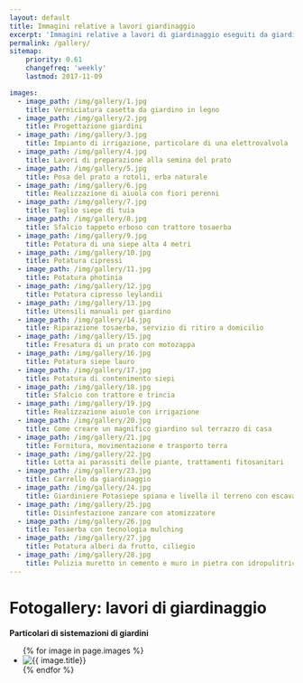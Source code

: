 ```yaml
---
layout: default
title: Immagini relative a lavori giardinaggio
excerpt: 'Immagini relative a lavori di giardinaggio eseguiti da giardiniere Potasiepe in diversi giardini a Udine, Gorizia e in vari comuni delle due province.'
permalink: /gallery/
sitemap:
    priority: 0.61
    changefreq: 'weekly'
    lastmod: 2017-11-09

images:
  - image_path: /img/gallery/1.jpg
    title: Verniciatura casetta da giardino in legno
  - image_path: /img/gallery/2.jpg
    title: Progettazione giardini
  - image_path: /img/gallery/3.jpg
    title: Impianto di irrigazione, particolare di una elettrovalvola
  - image_path: /img/gallery/4.jpg
    title: Lavori di preparazione alla semina del prato
  - image_path: /img/gallery/5.jpg
    title: Posa del prato a rotoli, erba naturale
  - image_path: /img/gallery/6.jpg
    title: Realizzazione di aiuola con fiori perenni
  - image_path: /img/gallery/7.jpg
    title: Taglio siepe di tuia
  - image_path: /img/gallery/8.jpg
    title: Sfalcio tappeto erboso con trattore tosaerba
  - image_path: /img/gallery/9.jpg
    title: Potatura di una siepe alta 4 metri
  - image_path: /img/gallery/10.jpg
    title: Potatura cipressi
  - image_path: /img/gallery/11.jpg
    title: Potatura photinia
  - image_path: /img/gallery/12.jpg
    title: Potatura cipresso leylandii
  - image_path: /img/gallery/13.jpg
    title: Utensili manuali per giardino
  - image_path: /img/gallery/14.jpg
    title: Riparazione tosaerba, servizio di ritiro a domicilio
  - image_path: /img/gallery/15.jpg
    title: Fresatura di un prato con motozappa
  - image_path: /img/gallery/16.jpg
    title: Potatura siepe lauro
  - image_path: /img/gallery/17.jpg
    title: Potatura di contenimento siepi
  - image_path: /img/gallery/18.jpg
    title: Sfalcio con trattore e trincia
  - image_path: /img/gallery/19.jpg
    title: Realizzazione aiuole con irrigazione
  - image_path: /img/gallery/20.jpg
    title: Come creare un magnifico giardino sul terrazzo di casa
  - image_path: /img/gallery/21.jpg
    title: Fornitura, movimentazione e trasporto terra
  - image_path: /img/gallery/22.jpg
    title: Lotta ai parassiti delle piante, trattamenti fitosanitari
  - image_path: /img/gallery/23.jpg
    title: Carrello da giardinaggio
  - image_path: /img/gallery/24.jpg
    title: Giardiniere Potasiepe spiana e livella il terreno con escavatore
  - image_path: /img/gallery/25.jpg
    title: Disinfestazione zanzare con atomizzatore
  - image_path: /img/gallery/26.jpg
    title: Tosaerba con tecnologia mulching
  - image_path: /img/gallery/27.jpg
    title: Potatura alberi da frutto, ciliegio
  - image_path: /img/gallery/28.jpg
    title: Pulizia muretto in cemento e muro in pietra con idropulitrice
---
```

# Fotogallery: lavori di giardinaggio

**Particolari di sistemazioni di giardini**

<div class="list-collection">
<ul class="photo-gallery">
  {% for image in page.images %}
    <li><img src="{{ image.image_path }}" alt="{{ image.title}}" title="{{ image.title}}"/></li>
  {% endfor %}
</ul>
</div>
